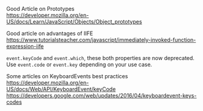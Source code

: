 
Good Article on Prototypes
<br>
https://developer.mozilla.org/en-US/docs/Learn/JavaScript/Objects/Object_prototypes

Good article on advantages of IIFE
<br>
https://www.tutorialsteacher.com/javascript/immediately-invoked-function-expression-iife

`event.keyCode` and `event.which`, these both properties are now deprecated. <br> Use `event.code` or `event.key` depending on your use case.

Some articles on KeyboardEvents best practices
<br>
https://developer.mozilla.org/en-US/docs/Web/API/KeyboardEvent/keyCode
<br>
https://developers.google.com/web/updates/2016/04/keyboardevent-keys-codes
